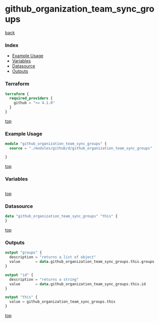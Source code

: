 # github_organization_team_sync_groups

[back](../github.md)

### Index

- [Example Usage](#example-usage)
- [Variables](#variables)
- [Datasource](#datasource)
- [Outputs](#outputs)

### Terraform

```terraform
terraform {
  required_providers {
    github = ">= 4.1.0"
  }
}
```

[top](#index)

### Example Usage

```terraform
module "github_organization_team_sync_groups" {
  source = "./modules/github/d/github_organization_team_sync_groups"

}
```

[top](#index)

### Variables

```terraform
```

[top](#index)

### Datasource

```terraform
data "github_organization_team_sync_groups" "this" {
}
```

[top](#index)

### Outputs

```terraform
output "groups" {
  description = "returns a list of object"
  value       = data.github_organization_team_sync_groups.this.groups
}

output "id" {
  description = "returns a string"
  value       = data.github_organization_team_sync_groups.this.id
}

output "this" {
  value = github_organization_team_sync_groups.this
}
```

[top](#index)